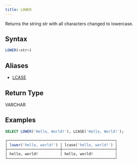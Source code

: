 ```yaml
---
title: LOWER
---
```


Returns the string str with all characters changed to lowercase.

## Syntax

```sql
LOWER(<str>)
```

## Aliases

- [LCASE](lcase.md)

## Return Type

VARCHAR

## Examples

```sql
SELECT LOWER('Hello, World!'), LCASE('Hello, World!');

┌─────────────────────────────────────────────────┐
│ lower('hello, world!') │ lcase('hello, world!') │
├────────────────────────┼────────────────────────┤
│ hello, world!          │ hello, world!          │
└─────────────────────────────────────────────────┘
```
